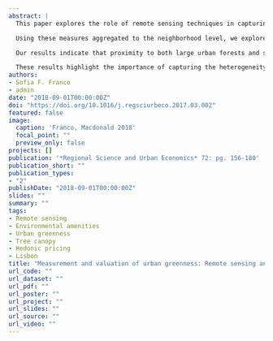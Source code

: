 ```yaml
---
abstract: |
  This paper explores the role of remote sensing techniques in capturing urban environmental data in the form of tree canopy coverage and measures of urban greenery. Using a classification algorithm, we identify tree canopy coverage in Lisbon, Portugal, to be approximately 8%. Our results have an accuracy rating of approximately 90% highlighting the benefits of this technique in capturing novel forms of data.

  Using these measures aggregated to the neighborhood level, we explore the impact of open space accessibility and urban greenness on the residential property market in Lisbon. We capture the heterogeneity of open spaces through their size and average vegetation level, and further explore how the greenness of a resident's neighborhood may elicit complementary or substitutability behavior in house pricing relative to proximity to urban open spaces and other urban ecological variables.

  Our results indicate that proximity to both large urban forests and smaller neighbourhood parks are capitalized through residential prices. These effects are dependent on neighborhood green composition with neighborhoods which have a higher proportion of sparse or low lying vegetation willing to trade-off proximity to parks (where this type of vegetation is abundant) and have a preference for being closer to urban forests (where there is greater diversity in vegetation from the neighborhood). Overall tree canopy coverage is positively valued with a square kilometer increase in the relative size of tree canopy valued at 0.20% of dwelling prices, or approximately 400 euro per dwelling.

  These results highlight the importance of capturing the heterogeneity of urban greenery and the interacting effects with the local ecology and the built environment.
authors:
- Sofia F. Franco
- admin
date: "2018-09-01T00:00:00Z"
doi: "https://doi.org/10.1016/j.regsciurbeco.2017.03.002"
featured: false
image:
  caption: 'Franco, Macdonald 2018'
  focal_point: ""
  preview_only: false
projects: []
publication: '*Regional Science and Urban Economics* 72: pg. 156-180'
publication_short: ""
publication_types:
- "2"
publishDate: "2018-09-01T00:00:00Z"
slides: ""
summary: ""
tags:
- Remote sensing
- Environmental amenities
- Urban greenness
- Tree canopy
- Hedonic pricing
- Lisbon
title: "Measurement and valuation of urban greenness: Remote sensing and hedonic applications to Lisbon, Portugal"
url_code: ""
url_dataset: ""
url_pdf: ""
url_poster: ""
url_project: ""
url_slides: ""
url_source: ""
url_video: ""
---
```


